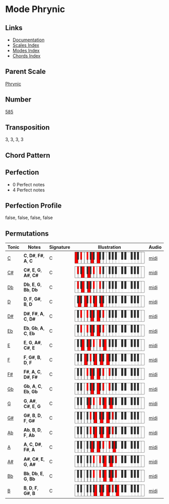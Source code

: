 # Mode Phrynic

## Links

- [Documentation](README.md)
- [Scales Index](Scales.md)
- [Modes Index](Modes.md)
- [Chords Index](Chords.md)

## Parent Scale

[Phrynic](ScalePhrynic.md)

## Number

[585](https://ianring.com/musictheory/scales/585)

## Transposition

3, 3, 3, 3

## Chord Pattern



## Perfection

- 0 Perfect notes
- 4 Perfect notes

## Perfection Profile

false, false, false, false

## Permutations

| Tonic | Notes | Signature | Illustration | Audio |
|-------|-------|-----------|--------------|-------|
| [C](ModeCNaturalPhrynic.md) | **C**, **D#**, **F#**, **A**, **C** | C | ![CNaturalPhrynic](ModeCNaturalPhrynic.png) | [midi](https://github.com/edipermadi/music/blob/main/docs/ModeCNaturalPhrynic.mid?raw=true) |
| [C#](ModeCSharpPhrynic.md) | **C#**, **E**, **G**, **A#**, **C#** | C | ![CSharpPhrynic](ModeCSharpPhrynic.png) | [midi](https://github.com/edipermadi/music/blob/main/docs/ModeCSharpPhrynic.mid?raw=true) |
| [Db](ModeDFlatPhrynic.md) | **Db**, **E**, **G**, **Bb**, **Db** | C | ![DFlatPhrynic](ModeDFlatPhrynic.png) | [midi](https://github.com/edipermadi/music/blob/main/docs/ModeDFlatPhrynic.mid?raw=true) |
| [D](ModeDNaturalPhrynic.md) | **D**, **F**, **G#**, **B**, **D** | C | ![DNaturalPhrynic](ModeDNaturalPhrynic.png) | [midi](https://github.com/edipermadi/music/blob/main/docs/ModeDNaturalPhrynic.mid?raw=true) |
| [D#](ModeDSharpPhrynic.md) | **D#**, **F#**, **A**, **C**, **D#** | C | ![DSharpPhrynic](ModeDSharpPhrynic.png) | [midi](https://github.com/edipermadi/music/blob/main/docs/ModeDSharpPhrynic.mid?raw=true) |
| [Eb](ModeEFlatPhrynic.md) | **Eb**, **Gb**, **A**, **C**, **Eb** | C | ![EFlatPhrynic](ModeEFlatPhrynic.png) | [midi](https://github.com/edipermadi/music/blob/main/docs/ModeEFlatPhrynic.mid?raw=true) |
| [E](ModeENaturalPhrynic.md) | **E**, **G**, **A#**, **C#**, **E** | C | ![ENaturalPhrynic](ModeENaturalPhrynic.png) | [midi](https://github.com/edipermadi/music/blob/main/docs/ModeENaturalPhrynic.mid?raw=true) |
| [F](ModeFNaturalPhrynic.md) | **F**, **G#**, **B**, **D**, **F** | C | ![FNaturalPhrynic](ModeFNaturalPhrynic.png) | [midi](https://github.com/edipermadi/music/blob/main/docs/ModeFNaturalPhrynic.mid?raw=true) |
| [F#](ModeFSharpPhrynic.md) | **F#**, **A**, **C**, **D#**, **F#** | C | ![FSharpPhrynic](ModeFSharpPhrynic.png) | [midi](https://github.com/edipermadi/music/blob/main/docs/ModeFSharpPhrynic.mid?raw=true) |
| [Gb](ModeGFlatPhrynic.md) | **Gb**, **A**, **C**, **Eb**, **Gb** | C | ![GFlatPhrynic](ModeGFlatPhrynic.png) | [midi](https://github.com/edipermadi/music/blob/main/docs/ModeGFlatPhrynic.mid?raw=true) |
| [G](ModeGNaturalPhrynic.md) | **G**, **A#**, **C#**, **E**, **G** | C | ![GNaturalPhrynic](ModeGNaturalPhrynic.png) | [midi](https://github.com/edipermadi/music/blob/main/docs/ModeGNaturalPhrynic.mid?raw=true) |
| [G#](ModeGSharpPhrynic.md) | **G#**, **B**, **D**, **F**, **G#** | C | ![GSharpPhrynic](ModeGSharpPhrynic.png) | [midi](https://github.com/edipermadi/music/blob/main/docs/ModeGSharpPhrynic.mid?raw=true) |
| [Ab](ModeAFlatPhrynic.md) | **Ab**, **B**, **D**, **F**, **Ab** | C | ![AFlatPhrynic](ModeAFlatPhrynic.png) | [midi](https://github.com/edipermadi/music/blob/main/docs/ModeAFlatPhrynic.mid?raw=true) |
| [A](ModeANaturalPhrynic.md) | **A**, **C**, **D#**, **F#**, **A** | C | ![ANaturalPhrynic](ModeANaturalPhrynic.png) | [midi](https://github.com/edipermadi/music/blob/main/docs/ModeANaturalPhrynic.mid?raw=true) |
| [A#](ModeASharpPhrynic.md) | **A#**, **C#**, **E**, **G**, **A#** | C | ![ASharpPhrynic](ModeASharpPhrynic.png) | [midi](https://github.com/edipermadi/music/blob/main/docs/ModeASharpPhrynic.mid?raw=true) |
| [Bb](ModeBFlatPhrynic.md) | **Bb**, **Db**, **E**, **G**, **Bb** | C | ![BFlatPhrynic](ModeBFlatPhrynic.png) | [midi](https://github.com/edipermadi/music/blob/main/docs/ModeBFlatPhrynic.mid?raw=true) |
| [B](ModeBNaturalPhrynic.md) | **B**, **D**, **F**, **G#**, **B** | C | ![BNaturalPhrynic](ModeBNaturalPhrynic.png) | [midi](https://github.com/edipermadi/music/blob/main/docs/ModeBNaturalPhrynic.mid?raw=true) |
